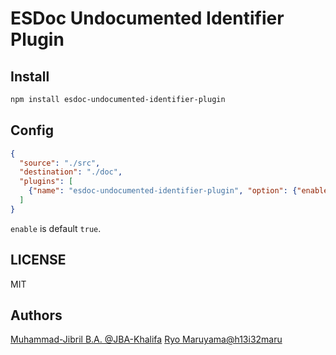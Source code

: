 # ESDoc Undocumented Identifier Plugin
## Install
```bash
npm install esdoc-undocumented-identifier-plugin
```

## Config
```json
{
  "source": "./src",
  "destination": "./doc",
  "plugins": [
    {"name": "esdoc-undocumented-identifier-plugin", "option": {"enable": true}}
  ]
}
```

`enable` is default `true`.

## LICENSE
MIT

## Authors
[Muhammad-Jibril B.A. @JBA-Khalifa](https://github.com/JBA-Khalifa)
[Ryo Maruyama@h13i32maru](https://github.com/h13i32maru)
